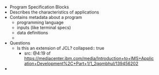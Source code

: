 - Program Specification Blocks
- Describes the characteristics of applications
- Contains metadata about a program
	- programming language
	- inputs (like terminal specs)
	- data definitions
	-
- Questions
	- Is this an extension of JCL?
	  collapsed:: true
		- src: @4:19 of https://mediacenter.ibm.com/media/Introduction+to+IMS+Application+Development%2C+Part+1/1_2qqmbhul/139456202
-